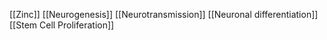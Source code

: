 [[Zinc]]
[[Neurogenesis]]
[[Neurotransmission]]
[[Neuronal differentiation]]
[[Stem Cell Proliferation]]
